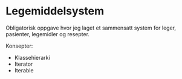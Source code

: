 # Legemiddelsystem
Obligatorisk oppgave hvor jeg laget et sammensatt system for leger, pasienter, legemidler og resepter. 

Konsepter:
- Klassehierarki 
- Iterator
- Iterable
